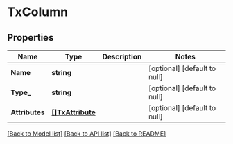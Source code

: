 # TxColumn

## Properties
Name | Type | Description | Notes
------------ | ------------- | ------------- | -------------
**Name** | **string** |  | [optional] [default to null]
**Type_** | **string** |  | [optional] [default to null]
**Attributes** | [**[]TxAttribute**](txAttribute.md) |  | [optional] [default to null]

[[Back to Model list]](../README.md#documentation-for-models) [[Back to API list]](../README.md#documentation-for-api-endpoints) [[Back to README]](../README.md)

